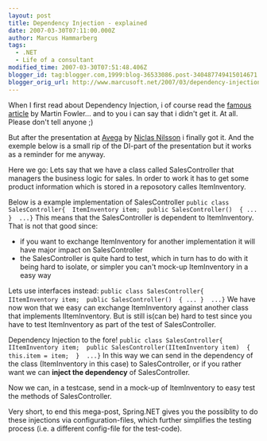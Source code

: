 ```yaml
---
layout: post
title: Dependency Injection - explained
date: 2007-03-30T07:11:00.000Z
author: Marcus Hammarberg
tags:
  - .NET
  - Life of a consultant
modified_time: 2007-03-30T07:51:48.406Z
blogger_id: tag:blogger.com,1999:blog-36533086.post-340487749415014671
blogger_orig_url: http://www.marcusoft.net/2007/03/dependency-injection-explained.html
---
```


When I first read about Dependency Injection, i of course read the
[famous article](http://www.martinfowler.com/articles/injection.html) by
Martin Fowler... and to you i can say that i didn't get it. At all.
Please don't tell anyone ;)

But after the presentation at [Avega](http://www.avega.se) by [Niclas
Nilsson](http://www.niclasnilsson.se/) i finally got it. And the exemple
below is a small rip of the DI-part of the presentation but it works as
a reminder for me anyway.

Here we go:
Lets say that we have a class called SalesController that managers the
business logic for sales. In order to work it has to get some product
information which is stored in a reposotory calles ItemInventory.

Below is a example implementation of SalesController
`public class SalesController{  ItemInventory item;  public SalesController()  { ... }  ...}`
This means that the SalesController is dependent to ItemInventory. That
is not that good since:

-   if you want to exchange ItemInventory for another implementation it
    will have major impact on SalesController
-   the SalesController is quite hard to test, which in turn has to do
    with it being hard to isolate, or simpler you can't mock-up
    ItemInventory in a easy way

Lets use interfaces instead:
`public class SalesController{  IItemInventory item;  public SalesController()  { ... }  ...}`
We have now won that we easy can exchange ItemInventory against another
class that implements IItemInventory. But is still is(can be) hard to
test since you have to test ItemInventory as part of the test of
SalesController.

Dependency Injection to the fore!
`public class SalesController{  IItemInventory item;  public SalesController(IItemInventory item)  {   this.item = item;  }  ...}`
In this way we can send in the dependency of the class (ItemInventory in
this case) to SalesController, or if you rather want we can **inject the
dependency** of SalesController.

Now we can, in a testcase, send in a mock-up of ItemInventory to easy
test the methods of SalesController.

Very short, to end this mega-post, Spring.NET gives you the possiblity
to do these injections via configuration-files, which further simplifies
the testing process (i.e. a different config-file for the test-code).
